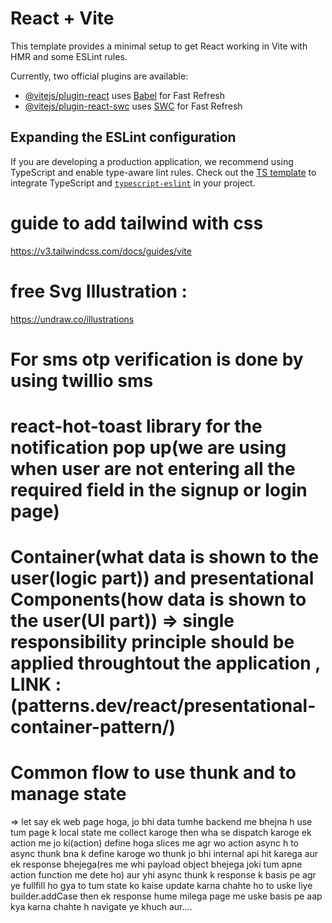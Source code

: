# React + Vite

This template provides a minimal setup to get React working in Vite with HMR and some ESLint rules.

Currently, two official plugins are available:

- [@vitejs/plugin-react](https://github.com/vitejs/vite-plugin-react/blob/main/packages/plugin-react/README.md) uses [Babel](https://babeljs.io/) for Fast Refresh
- [@vitejs/plugin-react-swc](https://github.com/vitejs/vite-plugin-react-swc) uses [SWC](https://swc.rs/) for Fast Refresh

## Expanding the ESLint configuration

If you are developing a production application, we recommend using TypeScript and enable type-aware lint rules. Check out the [TS template](https://github.com/vitejs/vite/tree/main/packages/create-vite/template-react-ts) to integrate TypeScript and [`typescript-eslint`](https://typescript-eslint.io) in your project.

# guide to add tailwind with css
https://v3.tailwindcss.com/docs/guides/vite

# free Svg Illustration : 
https://undraw.co/illustrations

# For sms otp verification is done by using twillio sms

# react-hot-toast library for the notification pop up(we are using when user are not entering all the required field in the signup or login page)

# Container(what data is shown to the user(logic part)) and presentational Components(how data is shown to the user(UI part)) => single responsibility principle should be applied throughtout the application , LINK : (patterns.dev/react/presentational-container-pattern/) 

# Common flow to use thunk and to manage state
=> let say ek web page hoga, jo bhi data tumhe backend me bhejna h use tum page k local state me collect karoge then wha se dispatch karoge ek action me jo ki(action) define hoga slices me agr wo action async h to async thunk bna k define karoge wo thunk jo bhi internal api hit karega aur ek response bhejega(res me whi payload object bhejega joki tum apne action function me dete ho) aur yhi async thunk k response k basis pe agr ye fullfill ho gya to tum state ko kaise update karna chahte ho to uske liye builder.addCase then ek response hume milega page me uske basis pe aap kya karna chahte h navigate ye khuch aur....